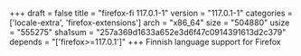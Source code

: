 +++
draft = false
title = "firefox-fi 117.0.1-1"
version = "117.0.1-1"
categories = ['locale-extra', 'firefox-extensions']
arch = "x86_64"
size = "504880"
usize = "555275"
sha1sum = "257a369d1633a652e3d6f47c0914391613d2c379"
depends = "['firefox>=117.0.1']"
+++
Finnish language support for Firefox